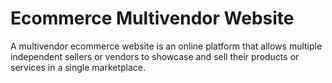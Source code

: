 # Ecommerce Multivendor Website
 A multivendor ecommerce website is an online platform that allows multiple independent sellers or vendors to showcase and sell their products or services in a single marketplace.

